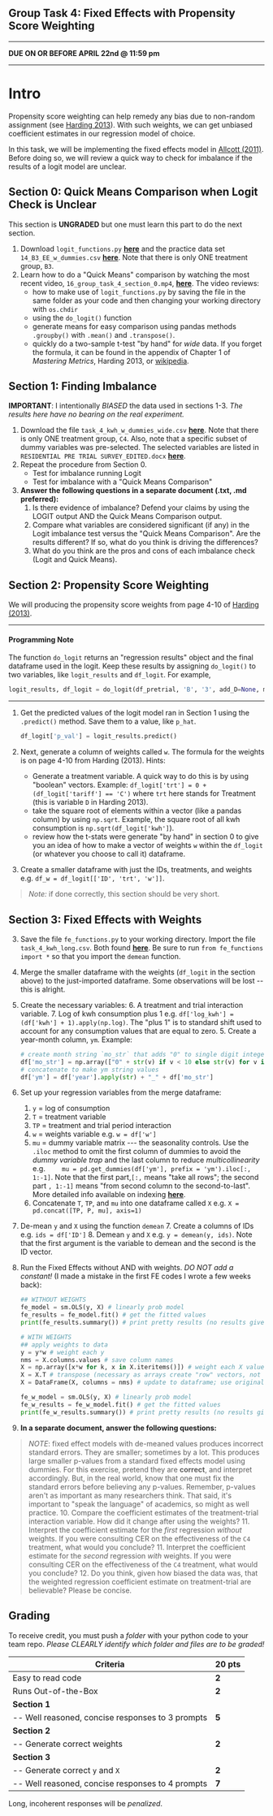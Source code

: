 Group Task 4: Fixed Effects with Propensity Score Weighting
---

---

**DUE ON OR BEFORE APRIL 22nd @ 11:59 pm**

---

# Intro

Propensity score weighting can help remedy any bias due to non-random assignment  (see [Harding 2013][harding]). With such weights, we can get unbiased coefficient estimates in our regression model of choice.

In this task, we will be implementing the fixed effects model in [Allcott (2011)](https://files.nyu.edu/ha32/public/research/Allcott%202011%20JPubEc%20-%20Social%20Norms%20and%20Energy%20Conservation.pdf). Before doing so, we will review a quick way to check for imbalance if the results of a logit model are unclear.

## Section 0: Quick Means Comparison when Logit Check is Unclear

This section is **UNGRADED** but one must learn this part to do the next section.

1. Download `logit_functions.py` [**here**][1] and the practice data set `14_B3_EE_w_dummies.csv` [**here**][2]. Note that there is only ONE treatment group, `B3`.
2. Learn how to do a "Quick Means" comparison by watching the most recent video, `16_group_task_4_section_0.mp4`, [**here**][vid]. The video reviews:
	- how to make use of `logit_functions.py` by saving the file in the same folder as your code and then changing your working directory with `os.chdir`
	- using the `do_logit()` function
	- generate means for easy comparison using pandas methods `.groupby()` with `.mean()` and `.transpose()`.
	- quickly do a two-sample t-test "by hand" for *wide* data. If you forget the formula, it can be found in the appendix of Chapter 1 of *Mastering Metrics*, Harding 2013, or [wikipedia](http://en.wikipedia.org/wiki/Student%27s_t-test).

## Section 1: Finding Imbalance

**IMPORTANT**: I intentionally *BIASED* the data used in sections 1-3. *The results here have no bearing on the real experiment.*

1. Download the file `task_4_kwh_w_dummies_wide.csv` [**here**][2]. Note that there is only ONE treatment group, `C4`. Also, note that a specific subset of dummy variables was pre-selected. The selected variables are listed in `RESIDENTIAL PRE TRIAL SURVEY_EDITED.docx` [**here**][2].
2. Repeat the procedure from Section 0.
	- Test for imbalance running Logit
	- Test for imbalance with a "Quick Means Comparison"
3. **Answer the following questions in a separate document (.txt, .md preferred):**
	1. Is there evidence of imbalance? Defend your claims by using the LOGIT output AND the Quick Means Comparison output.
	2. Compare what variables are considered significant (if any) in the Logit imbalance test versus the "Quick Means Comparison". Are the results different? If so, what do you think is driving the differences?
	3. What do you think are the pros and cons of each imbalance check (Logit and Quick Means).

## Section 2: Propensity Score Weighting

We will producing the propensity score weights from page 4-10 of [Harding (2013)][harding].

---

#### Programming Note
The function `do_logit` returns an "regression results" object and the final dataframe used in the logit. Keep these results by assigning `do_logit()` to two variables, like `logit_results` and `df_logit`. For example,

```python
logit_results, df_logit = do_logit(df_pretrial, 'B', '3', add_D=None, mc=False)
```

---

1. Get the predicted values of the logit model ran in Section 1 using the `.predict()` method. Save them to a value, like `p_hat`.
	```python
	df_logit['p_val'] = logit_results.predict()
	```
	
2. Next, generate a column of weights called `w`. The formula for the weights is on page 4-10 from Harding (2013). Hints:
	- Generate a treatment variable. A quick way to do this is by using "boolean" vectors. Example: `df_logit['trt'] = 0 + (df_logit['tariff'] == 'C')` where `trt` here stands for Treatment (this is variable `D` in Harding 2013).
	- take the square root of elements within a vector (like a pandas column) by using `np.sqrt`. Example, the square root of all kwh consumption is `np.sqrt(df_logit['kwh']`).
	- review how the t-stats were generate "by hand" in section 0 to give you an idea of how to make a vector of weights `w` within the `df_logit` (or whatever you choose to call it) dataframe.
3. Create a smaller dataframe with just the IDs, treatments, and weights e.g. `df_w = df_logit[['ID', 'trt', 'w']]`.

>*Note:* if done correctly, this section should be very short. 


## Section 3: Fixed Effects with Weights

3. Save the file `fe_functions.py` to your working directory. Import the file `task_4_kwh_long.csv`. Both found [**here**][2]. Be sure to run `from fe_functions import *` so that you import the `demean` function.
4. Merge the smaller dataframe with the weights (`df_logit` in the section above) to the just-imported dataframe. Some observations will be lost -- this is alright.
5. Create the necessary variables:
	6. A treatment and trial interaction variable.
	7. Log of kwh consumption plus 1 e.g. `df['log_kwh'] = (df['kwh'] + 1).apply(np.log)`. The "plus 1" is to standard shift used to account for any consumption values that are equal to zero.
	5. Create a year-month column, `ym`. Example:
	```python
	# create month string `mo_str` that adds "0" to single digit integers
	df['mo_str'] = np.array(["0" + str(v) if v < 10 else str(v) for v in df['month']])
	# concatenate to make ym string values
	df['ym'] = df['year'].apply(str) + "_" + df['mo_str']
	```

7. Set up your regression variables from the merge dataframe:
	1. `y` = log of consumption
	2. `T` = treatment variable
	3. `TP` = treatment and trial period interaction
	4. `w` = weights variable e.g. `w = df['w']`
	2. `mu` = dummy variable matrix --- the seasonality controls. Use the `.iloc` method to omit the first column of dummies to avoid the *dummy variable trap* and the last column to reduce *multicollinearity* e.g. `	mu = pd.get_dummies(df['ym'], prefix = 'ym').iloc[:, 1:-1]`. Note that the first part,`[:,` means "take all rows"; the second part `, 1:-1]` means "from second column to the second-to-last". More detailed info available on indexing [**here**](http://pandas.pydata.org/pandas-docs/version/0.15.2/indexing.html).
	4. Concatenate `T`, `TP`, and `mu` into one dataframe called `X` e.g. `X = pd.concat([TP, P, mu], axis=1)`
6. De-mean `y` and `X` using the function `demean`
	7. Create a columns of IDs e.g. `ids = df['ID']`
	8. Demean `y` and `X` e.g. `y = demean(y, ids)`. Note that the first argument is the variable to demean and the second is the ID vector.
8. Run the Fixed Effects without AND with weights. *DO NOT add a constant!* (I made a mistake in the first FE codes I wrote a few weeks back):
	```python
	## WITHOUT WEIGHTS
	fe_model = sm.OLS(y, X) # linearly prob model
	fe_results = fe_model.fit() # get the fitted values
	print(fe_results.summary()) # print pretty results (no results given lack of obs)

	# WITH WEIGHTS
	## apply weights to data
	y = y*w # weight each y
	nms = X.columns.values # save column names
	X = np.array([x*w for k, x in X.iteritems()]) # weight each X value
	X = X.T # transpose (necessary as arrays create "row" vectors, not column)
	X = DataFrame(X, columns = nms) # update to dataframe; use original names

	fe_w_model = sm.OLS(y, X) # linearly prob model
	fe_w_results = fe_w_model.fit() # get the fitted values
	print(fe_w_results.summary()) # print pretty results (no results given lack of obs)
	```

9. **In a separate document, answer the following questions:**
>*NOTE*: fixed effect models with de-meaned values produces incorrect standard errors. They are smaller; sometimes by a lot. This produces large smaller p-values from a standard fixed effects model using dummies. For this exercise, pretend they are **correct**, and interpret accordingly. But, in the real world, know that one must fix the standard errors before believing any p-values. Remember, p-values aren't as important as many researchers think. That said, it's important to "speak the language" of academics, so might as well practice.
	10. Compare the coefficient estimates of the treatment-trial interaction variable. How did it change after using the weights?
	11. Interpret the coefficient estimate for the *first* regression *without* weights. If you were consulting CER on the effectiveness of the `C4` treatment, what would you conclude?
	11. Interpret the coefficient estimate for the *second* regression *with* weights. If you were consulting CER on the effectiveness of the `C4` treatment, what would you conclude?
	12. Do you think, given how biased the data was, that the weighted regression coefficient estimate on treatment-trial are believable? Please be concise.


## Grading

To receive credit, you must push a *folder* with your python code to your team repo. *Please CLEARLY identify which folder and files are to be graded!*

|Criteria 								| 	20 pts  	|
|---------------------------------------|---------------|
|Easy to read code 						|	**2**  		|
|Runs Out-of-the-Box					|	**2**		|
|**Section 1**                      	|  				|
|		 -- Well reasoned, concise responses to 3 prompts    | 	**5**	|
|**Section 2**                      	|  					|
|		 -- Generate correct weights		| 	**2**	|
|**Section 3**                      	|  					|
|		 -- Generate correct `y` and `X`		| 	**2**	|
|		 -- Well reasoned, concise responses to 4 prompts	| 	**7**	|


Long, incoherent responses will be *penalized*.

[1]: https://github.com/ultinomics/Duke_PUBPOL590/tree/master/10_fe_w_ps_weights "do_logit"
[2]: https://www.dropbox.com/sh/3yco7ur87mgpi3f/AACwUCRJ2_osUUClaVHK026la?dl=0 "task 4 dropbox"
[harding]: http://www.epri.com/abstracts/Pages/ProductAbstract.aspx?ProductId=000000003002001269 "harding"

[vid]: https://www.dropbox.com/sh/ccrvzpz5ynym5gn/AACV-MjrL9X01TSBkfLl3CQLa?dl=0 "quick_means"